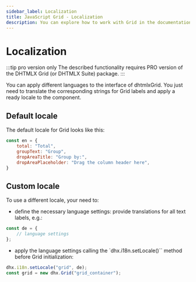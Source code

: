 ```yaml
---
sidebar_label: Localization
title: JavaScript Grid - Localization 
description: You can explore how to work with Grid in the documentation of the DHTMLX JavaScript UI library. Browse developer guides and API reference, try out code examples and live demos, and download a free 30-day evaluation version of DHTMLX Suite.
---
```


# Localization

:::tip pro version only
The described functionality requires PRO version of the DHTMLX Grid (or DHTMLX Suite) package.
:::

You can apply different languages to the interface of dhtmlxGrid. You just need to translate the corresponding strings for Grid labels and apply a ready locale to the component.

## Default locale

The default locale for Grid looks like this:

~~~jsx
const en = {
    total: "Total",
    groupText: "Group",
    dropAreaTitle: "Group by:",
    dropAreaPlaceholder: "Drag the column header here",
}
~~~

## Custom locale

To use a different locale, your need to:

- define the necessary language settings: provide translations for all text labels, e.g.:

~~~jsx
const de = {
    // language settings
};
~~~

- apply the language settings calling the `dhx.i18n.setLocale()`` method before Grid initialization:

~~~jsx
dhx.i18n.setLocale("grid", de);
const grid = new dhx.Grid("grid_container");
~~~